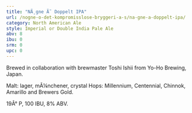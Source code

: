 ```yaml
---
title: "NÃ¸gne Ã˜ Doppelt IPA"
url: /nogne-o-det-kompromisslose-bryggeri-a-s/na-gne-a-doppelt-ipa/
category: North American Ale
style: Imperial or Double India Pale Ale
abv: 8
ibu: 0
srm: 0
upc: 0
---
```

Brewed in collaboration with brewmaster Toshi Ishii from Yo-Ho Brewing, Japan. 

Malt: lager, mÃ¼nchener, crystal 
Hops: Millennium, Centennial, Chinnok, Amarillo and Brewers Gold. 

19Â° P, 100 IBU, 8% ABV.
